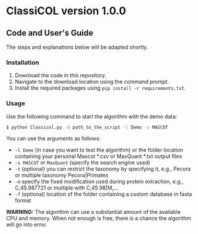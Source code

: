 # ClassiCOL version 1.0.0
## Code and User's Guide

The steps and explanations below will be adapted shortly.

### Installation

1. Download the code in this repository.
2. Navigate to the download location using the command prompt.
3. Install the required packages using `pip install -r requirements.txt`.

### Usage
Use the following command to start the algorithm with the demo data:
```sh
$ python Classicol.py -d path_to_the_script -l Demo -s MASCOT
```

You can use the arguments as follows:
  - `-l Demo` (in case you want to test the algorithm) or the folder location containing your personal Mascot \*.csv or MaxQuant \*.txt output files
  - `-s MASCOT` or `MaxQuant` (specify the search engine used)
  - `-t` (optional) you can restrict the taxonomy by specifying it, e.g., Pecora or multiple taxonomy Pecora|Primates
  - `-m` specify the fixed modification used during protein extraction, e.g., C,45.987721 or multiple with C,45.98|M,...
  - `-f` (optional) location of the folder containing a custom database in fasta format

**WARNING:** The algorithm can use a substantial amount of the available CPU and memory. When not enough is free, there is a chance the algorithm will go into error.
